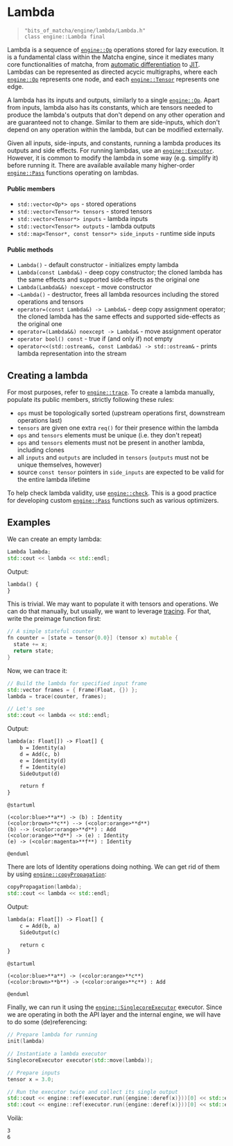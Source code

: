 # Lambda
> `"bits_of_matcha/engine/lambda/Lambda.h"`\
> `class engine::Lambda final`

Lambda is a sequence of [`engine::Op`](engine/op/) operations stored 
for lazy execution.
It is a fundamental class within the Matcha engine, since it mediates
many core functionalities of matcha, from 
[automatic differentiation](tensor/autograd) to [JIT](tensor/jit).
Lambdas can be represented as directed acycic multigraphs, where
each [`engine::Op`](engine/op/) represents one node, 
and each [`engine::Tensor`](engine/tensor) represents one edge.

A lambda has its inputs and outputs, similarly to a single 
[`engine::Op`](engine/op/).
Apart from inputs, lambda also has its constants, which are tensors needed
to produce the lambda's outputs that don't depend on any other operation
and are guaranteed not to change. Similar to them are side-inputs,
which don't depend on any operation within the lambda, but can be
modified externally.

Given all inputs, side-inputs, and constants, running a lambda
produces its outputs and side effects. For running lambdas, use
an [`engine::Executor`](engine/lambda/executors). However, it is common to
modify the lambda in some way (e.g. simplify it) before running it.
There are available available many higher-order 
[`engine::Pass`](engine/lambda/passes/) functions operating on lambdas.

#### Public members

- `std::vector<Op*> ops` - stored operations 
- `std::vector<Tensor*> tensors` - stored tensors
- `std::vector<Tensor*> inputs` - lambda inputs
- `std::vector<Tensor*> outputs` - lambda outputs
- `std::map<Tensor*, const tensor*> side_inputs` - runtime side inputs


#### Public methods

- `Lambda()` - default constructor - initializes empty lambda
- `Lambda(const Lambda&)` - deep copy constructor;
  the cloned lambda has the same
  effects and supported side-effects as the original one
- `Lambda(Lambda&&) noexcept` - move constructor
- `~Lambda()` - destructor, frees all lambda resources
  including the stored operations and tensors
- `operator=(const Lambda&) -> Lambda&` - deep copy assignment operator;
  the cloned lambda has the same
  effects and supported side-effects as the original one
- `operator=(Lambda&&) noexcept -> Lambda&` - move assignment operator
- `operator bool() const` - true if (and only if) not empty
- `operator<<(std::ostream&, const Lambda&) -> std::ostream&` -
  prints lambda representation into the stream

## Creating a lambda

For most purposes, refer to [`engine::trace`](engine/lambda/tracing). To create
a lambda manually, populate its public members, strictly following these rules:

- `ops` must be topologically sorted (upstream operations first, downstream operations last)
- `tensors` are given one extra `req()` for their presence within the lambda
- `ops` and `tensors` elements must be unique (i.e. they don't repeat)
- `ops` and `tensors` elements must not be present in another lambda, including clones
- all `inputs` and `outputs` are included in `tensors` (`outputs` must not be unique themselves, however)
- source `const tensor` pointers in `side_inputs` are expected to be valid
  for the entire lambda lifetime

To help check lambda validity, use [`engine::check`](engine/lambda/passes/check).
This is a good practice for developing 
custom [`engine::Pass`](engine/lambda/passes/) functions such as various optimizers.

## Examples

We can create an empty lambda:

```cpp
Lambda lambda;
std::cout << lambda << std::endl;
```

Output:

```txt
lambda() {
}
```

This is trivial.
We may want to populate it with tensors and operations. 
We can do that manually, but usually, we want to
leverage [tracing](engine/lambda/tracing). For that,
write the preimage function first:

```cpp
// A simple stateful counter
fn counter = [state = tensor{0.0}] (tensor x) mutable {
  state += x;
  return state;
}
```

Now, we can trace it:

```cpp
// Build the lambda for specified input frame
std::vector frames = { Frame(Float, {}) };
lambda = trace(counter, frames);

// Let's see
std::cout << lambda << std::endl;
```

Output:

```txt
lambda(a: Float[]) -> Float[] {
    b = Identity(a)
    d = Add(c, b)
    e = Identity(d)
    f = Identity(e)
    SideOutput(d)

    return f
}
```

```plantuml
@startuml

(<color:blue>**a**) -> (b) : Identity
(<color:brown>**c**) --> (<color:orange>**d**)
(b) --> (<color:orange>**d**) : Add
(<color:orange>**d**) -> (e) : Identity
(e) -> (<color:magenta>**f**) : Identity

@enduml
```

There are lots of Identity operations doing nothing.
We can get rid of them by using
[`engine::copyPropagation`](engine/lambda/passes/copy-propagation):


```cpp
copyPropagation(lambda);
std::cout << lambda << std::endl;
```

Output:

```txt
lambda(a: Float[]) -> Float[] {
    c = Add(b, a)
    SideOutput(c)

    return c
}
```

```plantuml
@startuml

(<color:blue>**a**) -> (<color:orange>**c**)
(<color:brown>**b**) -> (<color:orange>**c**) : Add

@enduml
```

Finally, we can run it using the
[`engine::SinglecoreExecutor`](engine/lambda/executors#singlecoreexecutor)
executor. Since we are operating in both the API layer and the internal engine,
we will have to do some (de)referencing:

```cpp
// Prepare lambda for running
init(lambda)

// Instantiate a lambda executor
SinglecoreExecutor executor(std::move(lambda));

// Prepare inputs
tensor x = 3.0;

// Run the executor twice and collect its single output
std::cout << engine::ref(executor.run({engine::deref(x)}))[0] << std::endl;
std::cout << engine::ref(executor.run({engine::deref(x)}))[0] << std::endl;
```

Voilà:

```txt
3
6
```

